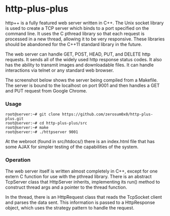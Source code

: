 # http-plus-plus
http++ is a fully featured web server written in C++. The Unix socket library is used to create a TCP server which binds to a port specified on the command line.  It uses the C pthread library so that each request is processed in a new thread, allowing it to be very responsive. These libraries should be abandoned for the C++11 standard library in the future.

The web server can handle GET, POST, HEAD, PUT, and DELETE http requests.  It sends all of the widely used http response status codes.  It also has the ability to transmit images and downloadable files.  It can handle interactions via telnet or any standard web browser.

The screenshot below shows the server being compiled from a Makefile.  The server is bound to the localhost on port 9001 and then handles a GET and PUT request from Google Chrome.

### Usage
```
root@server:~# git clone https://github.com/zerosum0x0/http-plus-plus.git
root@server:~# cd http-plus-plus/src
root@server:~# make
root@server:~# ./httpserver 9001
```
At the webroot (found in src/htdocs/) there is an index.html file that has some AJAX for simpler testing of the capabilities of the system.


### Operation
The web server itself is written almost completely in C++, except for one extern C function for use with the pthread library.  There is an abstract TcpServer class that HttpServer inherits, implementing its run() method to construct thread args and a pointer to the thread function.  

In the thread, there is an HttpRequest class that reads the TcpSocket client and parses the data sent.  This information is passed to a HttpResponse object, which uses the strategy pattern to handle the request.
